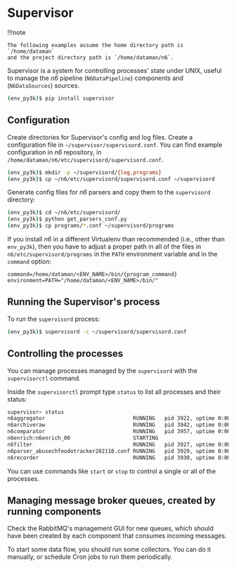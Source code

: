 # Supervisor

!!!note

    The following examples assume the home directory path is `/home/dataman`
    and the project directory path is `/home/dataman/n6`.

Supervisor is a system for controlling processes' state under UNIX,
useful to manage the _n6_ pipeline (`N6DataPipeline`) components and (`N6DataSources`) sources.

```bash
(env_py3k)$ pip install supervisor
```

## Configuration

Create directories for Supervisor's config and log files. Create a configuration file in
`~/supervisor/supervisord.conf`.
You can find example configuration in _n6_ repository, in
`/home/dataman/n6/etc/supervisord/supervisord.conf`.

```bash
(env_py3k)$ mkdir -p ~/supervisord/{log,programs}
(env_py3k)$ cp ~/n6/etc/supervisord/supervisord.conf ~/supervisord
```

Generate config files for _n6_ parsers and copy them to the `supervisord` directory:

```bash
(env_py3k)$ cd ~/n6/etc/supervisord/
(env_py3k)$ python get_parsers_conf.py
(env_py3k)$ cp programs/*.conf ~/supervisord/programs
```

If you install _n6_ in a different Virtualenv than recommended (i.e., other than `env_py3k`),
then you have to adjust a proper path in all of the files in `n6/etc/supervisord/programs` in
the `PATH` environment variable and in the `command` option:

```text
command=/home/dataman/<ENV_NAME>/bin/{program_command}
environment=PATH="/home/dataman/<ENV_NAME>/bin/"
```

## Running the Supervisor's process

To run the `supervisord` process:

```bash
(env_py3k)$ supervisord -c ~/supervisord/supervisord.conf
```

## Controlling the processes

You can manage processes managed by the `supervisord` with the `supervisorctl` command.

Inside the `supervisorctl` prompt type `status` to list all processes and their status:

```bash
supervisor> status
n6aggregator                            RUNNING   pid 3922, uptime 0:00:15
n6archiveraw                            RUNNING   pid 3942, uptime 0:00:15
n6comparator                            RUNNING   pid 3957, uptime 0:00:15
n6enrich:n6enrich_00                    STARTING
n6filter                                RUNNING   pid 3927, uptime 0:00:15
n6parser_abusechfeodotracker202110.conf RUNNING   pid 3929, uptime 0:00:15
n6recorder                              RUNNING   pid 3930, uptime 0:00:15
```

You can use commands like `start` or `stop` to control a single or all of the processes.

## Managing message broker queues, created by running components

Check the RabbitMQ's management GUI for new queues, which should have been created by each
component that consumes incoming messages.

To start some data flow, you should run some collectors. You can do it manually, or schedule
Cron jobs to run them periodically.
